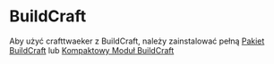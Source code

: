 # BuildCraft

Aby użyć crafttwaeker z BuildCraft, należy zainstalować pełną [Pakiet BuildCraft](https://www.curseforge.com/minecraft/mc-mods/buildcraft) lub [Kompaktowy Moduł BuildCraft](https://www.curseforge.com/minecraft/mc-mods/buildcraft-compat)
